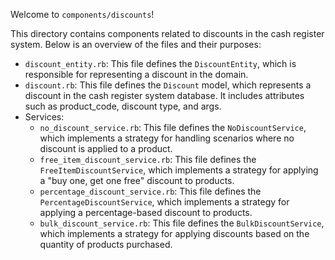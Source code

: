 Welcome to `components/discounts`!

This directory contains components related to discounts in the cash register system. Below is an overview of the files and their purposes:

- `discount_entity.rb`: This file defines the `DiscountEntity`, which is responsible for representing a discount in the domain.
- `discount.rb`: This file defines the `Discount` model, which represents a discount in the cash register system database. It includes attributes such as product_code, discount type, and args.
- Services:
  - `no_discount_service.rb`: This file defines the `NoDiscountService`, which implements a strategy for handling scenarios where no discount is applied to a product.
  - `free_item_discount_service.rb`: This file defines the `FreeItemDiscountService`, which implements a strategy for applying a "buy one, get one free" discount to products.
  - `percentage_discount_service.rb`: This file defines the `PercentageDiscountService`, which implements a strategy for applying a percentage-based discount to products.
  - `bulk_discount_service.rb`: This file defines the `BulkDiscountService`, which implements a strategy for applying discounts based on the quantity of products purchased.
